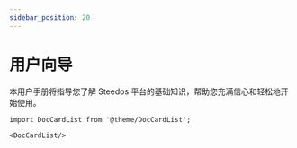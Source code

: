 ```yaml
---
sidebar_position: 20
---
```


# 用户向导

本用户手册将指导您了解 Steedos 平台的基础知识，帮助您充满信心和轻松地开始使用。

```mdx-code-block
import DocCardList from '@theme/DocCardList';

<DocCardList/>
```
